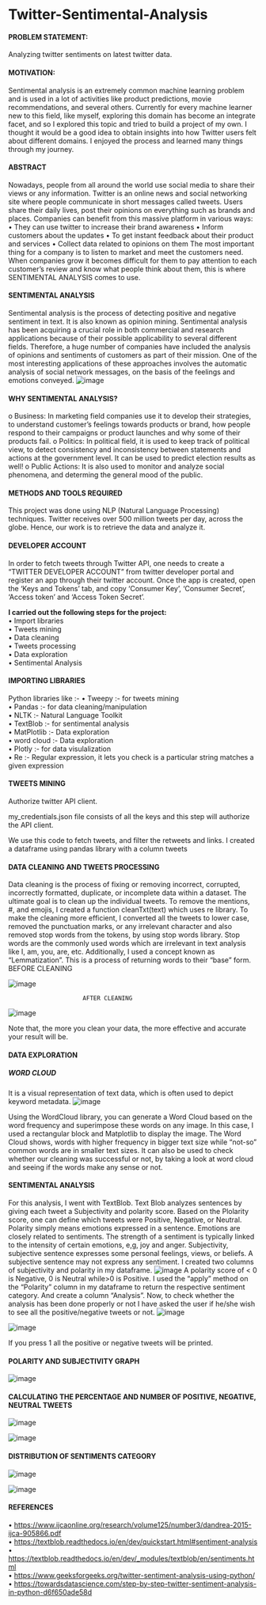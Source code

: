 # Twitter-Sentimental-Analysis
#### **PROBLEM STATEMENT:**
Analyzing twitter sentiments on latest twitter data.

#### **MOTIVATION:**
Sentimental analysis is an extremely common machine learning problem and is used in a lot of activities like product predictions, movie recommendations, and several others. 
Currently for every machine learner new to this field, like myself, exploring this domain has become an integrate facet, and so I explored this topic and tried to build a project of my own. I thought it would be a good idea to obtain insights into how Twitter users felt about different domains.
I enjoyed the process and learned many things through my journey.

#### **ABSTRACT**
Nowadays, people from all around the world use social media to share their views or any information. Twitter is an online news and social networking site where people communicate in short messages called tweets. Users share their daily lives, post their opinions on everything such as brands and places. 
Companies can benefit from this massive platform in various ways:
•	They can use twitter to increase their brand awareness
•	Inform customers about the updates
•	To get instant feedback about their product and services
•	Collect data related to opinions on them
The most important thing for a company is to listen to market and meet the customers need. When companies grow it becomes difficult for them to pay attention to each customer’s review and know what people think about them, this is where SENTIMENTAL ANALYSIS comes to use.

#### **SENTIMENTAL ANALYSIS**
Sentimental analysis is the process of detecting positive and negative sentiment in text. It is also known as opinion mining.
Sentimental analysis has been acquiring a crucial role in both commercial and research applications because of their possible applicability to several different fields. Therefore, a huge number of companies have included the analysis of opinions and sentiments of customers as part of their mission.
One of the most interesting applications of these approaches involves the automatic analysis of social network messages, on the basis of the feelings and emotions conveyed.
 ![image](https://user-images.githubusercontent.com/95757668/155474391-25d8801a-4e20-4a5e-9c9d-598d5b407e6d.png)


#### **WHY SENTIMENTAL ANALYSIS?**
o	Business: In marketing field companies use it to develop their strategies, to understand customer’s feelings towards products or brand, how people respond to their campaigns or product launches and why some of their products fail.
o	Politics:  In political field, it is used to keep track of political view, to detect consistency and inconsistency between statements and actions at the government level. It can be used to predict election results as well!
o	Public Actions: It is also used to monitor and analyze social phenomena, and determing the general mood of the public.

#### **METHODS AND TOOLS REQUIRED**
This project was done using NLP (Natural Language Processing) techniques. Twitter receives over 500 million tweets per day, across the globe. Hence, our work is to retrieve the data and analyze it.
#### **DEVELOPER ACCOUNT**
In order to fetch tweets through Twitter API, one needs to create a “TWITTER DEVELOPER ACCOUNT” from twitter developer portal and register an app through their twitter account.
Once the app is created, open the ‘Keys and Tokens’ tab, and copy ‘Consumer Key’, ‘Consumer Secret’, ‘Access token’ and ‘Access Token Secret’.


**I carried out the following steps for the project:**</br>
•	Import libraries</br>
•	Tweets mining</br>
•	Data cleaning</br>
•	Tweets processing</br>
•	Data exploration</br>
•	Sentimental Analysis</br>

#### **IMPORTING LIBRARIES**
Python libraries like :- 
•	Tweepy  :- for tweets mining</br>
•	Pandas :- for data cleaning/manipulation</br>
•	NLTK :- Natural Language Toolkit</br>
•	TextBlob :- for sentimental analysis</br>
•	MatPlotlib :- Data exploration</br>
•	word cloud :- Data exploration</br>
•	Plotly :- for data visulalization</br>
•	Re :- Regular expression, it lets you check is a particular string matches a given expression

#### **TWEETS MINING**
Authorize twitter API client.
 
my_credentials.json file consists of all the keys and this step will authorize the API client.
 
We use this code to fetch tweets, and filter the retweets and links.
I created a dataframe using pandas library with a column tweets

#### **DATA CLEANING AND TWEETS PROCESSING**
Data cleaning is the process of fixing or removing incorrect, corrupted, incorrectly formatted, duplicate, or incomplete data within a dataset.
The ultimate goal is to clean up the individual tweets. 
To remove the mentions, #, and emojis, I created a function cleanTxt(text) which uses re library.
To make the cleaning more efficient, I converted all the tweets to lower case, removed the punctuation marks, or any irrelevant character and also removed stop words from the tokens, by using stop words library.
Stop words are the commonly used words which are irrelevant in text analysis like I, am, you, are, etc.
Additionally, I used a concept known as “Lemmatization”. This is a process of returning words to their “base” form.
                         BEFORE CLEANING	                            
 	 
![image](https://user-images.githubusercontent.com/95757668/155474642-be23ee88-c8c6-4d72-b7c2-61b7a29a4f85.png)       

                         AFTER CLEANING
 	 
![image](https://user-images.githubusercontent.com/95757668/155474698-bfdc0f21-f593-46bf-8d32-70bf0b9247ca.png)

Note that, the more you clean your data, the more effective and accurate your result will be.

#### **DATA EXPLORATION**
##### **WORD CLOUD**
It is a visual representation of text data, which is often used to depict keyword metadata. 
![image](https://user-images.githubusercontent.com/95757668/155474773-badd57ae-0f57-4568-bf48-8eb321779592.png)

Using the WordCloud library, you can generate a Word Cloud based on the word frequency and superimpose these words on any image. In this case, I used a rectangular block and Matplotlib to display the image. The Word Cloud shows, words with higher frequency in bigger text size while “not-so” common words are in smaller text sizes. 
It can also be used to check whether our cleaning was successful or not, by taking a look at word cloud and seeing if the words make any sense or not.
#### **SENTIMENTAL ANALYSIS**
For this analysis, I went with TextBlob. Text Blob analyzes sentences by giving each tweet a Subjectivity and polarity score. Based on the Plolarity score, one can define which tweets were Positive, Negative, or Neutral. 
Polarity simply means emotions expressed in a sentence. Emotions are closely related to sentiments. The strength of a sentiment is typically linked to the intensity of certain emotions, e,g, joy and anger.
Subjectivity, subjective sentence expresses some personal feelings, views, or beliefs. A subjective sentence may not express any sentiment.
I created two columns of subjectivity and polarity in my dataframe.
![image](https://user-images.githubusercontent.com/95757668/155474839-512f724c-924d-49c3-af4a-609678501f73.png)
A polarity score of < 0 is Negative, 0 is Neutral while>0 is Positive. I used the “apply” method on the “Polarity” column in my dataframe to return the respective sentiment category. And create a column “Analysis”.
Now, to check whether the analysis has been done properly or not I have asked the user if he/she wish to see all the positive/negative tweets or not.
 ![image](https://user-images.githubusercontent.com/95757668/155474917-170f3267-734d-4ddb-83d1-9c1f8a32ce54.png)

![image](https://user-images.githubusercontent.com/95757668/155474936-f6560622-2458-4ba4-a268-faf4c5da9a50.png)
 
If you press 1 all the positive or negative tweets will be printed.

#### **POLARITY AND SUBJECTIVITY GRAPH**
![image](https://user-images.githubusercontent.com/95757668/155475046-af3498e8-0184-4973-8178-a2c4b504314d.png)

#### **CALCULATING THE PERCENTAGE AND NUMBER OF POSITIVE, NEGATIVE, NEUTRAL TWEETS**
![image](https://user-images.githubusercontent.com/95757668/155475133-8ebe6917-70bc-471c-aabc-30c5088c8c82.png)

![image](https://user-images.githubusercontent.com/95757668/155475148-1218f0c4-2f13-4f63-bad2-275cb0f50a0c.png)


#### **DISTRIBUTION OF SENTIMENTS CATEGORY**
![image](https://user-images.githubusercontent.com/95757668/155485469-820bd184-702b-4cda-8514-5ff4a2ec48a5.png)

![image](https://user-images.githubusercontent.com/95757668/155485484-ec03ff5d-097e-4c5d-89db-32b78fe5e4ea.png)

#### **REFERENCES**
•	https://www.ijcaonline.org/research/volume125/number3/dandrea-2015-ijca-905866.pdf</br>
•	https://textblob.readthedocs.io/en/dev/quickstart.html#sentiment-analysis</br>
•	https://textblob.readthedocs.io/en/dev/_modules/textblob/en/sentiments.html</br>
•	https://www.geeksforgeeks.org/twitter-sentiment-analysis-using-python/</br>
•	https://towardsdatascience.com/step-by-step-twitter-sentiment-analysis-in-python-d6f650ade58d

